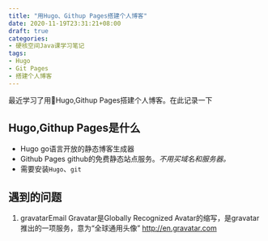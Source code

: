 ```yaml
---
title: "用Hugo、Githup Pages搭建个人博客"
date: 2020-11-19T23:31:21+08:00
draft: true
categories:
- 硬核空间Java课学习笔记
tags:
- Hugo
- Git Pages
- 搭建个人博客
---
```

最近学习了用Hugo,Githup Pages搭建个人博客。在此记录一下
## Hugo,Githup Pages是什么
- Hugo go语言开放的静态博客生成器
- Github Pages github的免费静态站点服务。*不用买域名和服务器。*
- 需要安装`Hugo`、`git`

## 遇到的问题
1. gravatarEmail Gravatar是Globally Recognized Avatar的缩写，是gravatar推出的一项服务，意为“全球通用头像”
<http://en.gravatar.com>
